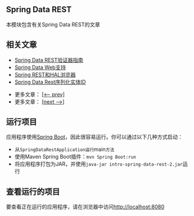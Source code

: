## Spring Data REST

本模块包含有关Spring Data REST的文章

## 相关文章

+ [Spring Data REST验证器指南](docs/SpringData-REST验证器指南.md)
+ [Spring Data Web支持](docs/SpringData-Web支持.md)
+ [Spring REST和HAL浏览器](docs/SpringREST和HAL浏览器.md)
+ [Spring Data Rest序列化实体ID](docs/SpringData-Rest序列化实体ID.md)

- 更多文章： [[<-- prev]](../spring-data-rest-1/README.md)
- 更多文章： [[next -->]](../spring-data-rest-querydsl/README.md)

## 运行项目

应用程序使用[Spring Boot](http://projects.spring.io/spring-boot/)，因此很容易运行。你可以通过以下几种方式启动：

* 从`SpringDataRestApplication运行`main`方法`
* 使用Maven Spring Boot插件：`mvn Spring Boot:run`
* 将应用程序打包为JAR，并使用`java-jar intro-spring-data-rest-2.jar`运行

## 查看运行的项目

要查看正在运行的应用程序，请在浏览器中访问[http://localhost:8080](http://localhost:8080)